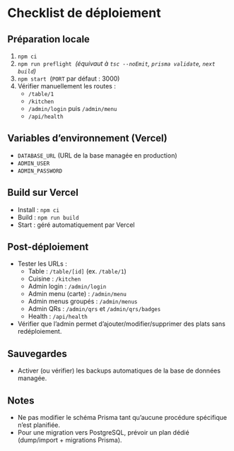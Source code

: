 # Checklist de déploiement

## Préparation locale
1. `npm ci`
2. `npm run preflight` &nbsp;_(équivaut à `tsc --noEmit`, `prisma validate`, `next build`)_
3. `npm start` &nbsp;(`PORT` par défaut : 3000)
4. Vérifier manuellement les routes :
   - `/table/1`
   - `/kitchen`
   - `/admin/login` puis `/admin/menu`
   - `/api/health`

## Variables d’environnement (Vercel)
- `DATABASE_URL` (URL de la base managée en production)
- `ADMIN_USER`
- `ADMIN_PASSWORD`

## Build sur Vercel
- Install : `npm ci`
- Build : `npm run build`
- Start : géré automatiquement par Vercel

## Post-déploiement
- Tester les URLs :
  - Table : `/table/[id]` (ex. `/table/1`)
  - Cuisine : `/kitchen`
  - Admin login : `/admin/login`
  - Admin menu (carte) : `/admin/menu`
  - Admin menus groupés : `/admin/menus`
  - Admin QRs : `/admin/qrs` et `/admin/qrs/badges`
  - Health : `/api/health`
- Vérifier que l’admin permet d’ajouter/modifier/supprimer des plats sans redéploiement.

## Sauvegardes
- Activer (ou vérifier) les backups automatiques de la base de données managée.

## Notes
- Ne pas modifier le schéma Prisma tant qu’aucune procédure spécifique n’est planifiée.
- Pour une migration vers PostgreSQL, prévoir un plan dédié (dump/import + migrations Prisma).
